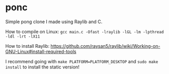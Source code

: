 # ponc
Simple pong clone I made using Raylib and C.

How to compile on Linux: `gcc main.c -Ofast -lraylib -lGL -lm -lpthread -ldl -lrt -lX11`

How to install Raylib: https://github.com/raysan5/raylib/wiki/Working-on-GNU-Linux#install-required-tools

I recommend going with `make PLATFORM=PLATFORM_DESKTOP` and `sudo make install` to install the static version!

